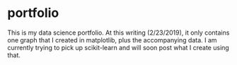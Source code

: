 # portfolio
This is my data science portfolio. At this writing (2/23/2019), it only contains one graph that I created in matplotlib, plus the accompanying data. I am currently trying to pick up scikit-learn and will soon post what I create using that.
